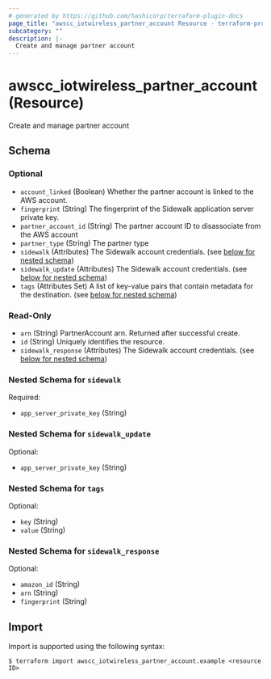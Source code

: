 ```yaml
---
# generated by https://github.com/hashicorp/terraform-plugin-docs
page_title: "awscc_iotwireless_partner_account Resource - terraform-provider-awscc"
subcategory: ""
description: |-
  Create and manage partner account
---
```


# awscc_iotwireless_partner_account (Resource)

Create and manage partner account



<!-- schema generated by tfplugindocs -->
## Schema

### Optional

- `account_linked` (Boolean) Whether the partner account is linked to the AWS account.
- `fingerprint` (String) The fingerprint of the Sidewalk application server private key.
- `partner_account_id` (String) The partner account ID to disassociate from the AWS account
- `partner_type` (String) The partner type
- `sidewalk` (Attributes) The Sidewalk account credentials. (see [below for nested schema](#nestedatt--sidewalk))
- `sidewalk_update` (Attributes) The Sidewalk account credentials. (see [below for nested schema](#nestedatt--sidewalk_update))
- `tags` (Attributes Set) A list of key-value pairs that contain metadata for the destination. (see [below for nested schema](#nestedatt--tags))

### Read-Only

- `arn` (String) PartnerAccount arn. Returned after successful create.
- `id` (String) Uniquely identifies the resource.
- `sidewalk_response` (Attributes) The Sidewalk account credentials. (see [below for nested schema](#nestedatt--sidewalk_response))

<a id="nestedatt--sidewalk"></a>
### Nested Schema for `sidewalk`

Required:

- `app_server_private_key` (String)


<a id="nestedatt--sidewalk_update"></a>
### Nested Schema for `sidewalk_update`

Optional:

- `app_server_private_key` (String)


<a id="nestedatt--tags"></a>
### Nested Schema for `tags`

Optional:

- `key` (String)
- `value` (String)


<a id="nestedatt--sidewalk_response"></a>
### Nested Schema for `sidewalk_response`

Optional:

- `amazon_id` (String)
- `arn` (String)
- `fingerprint` (String)

## Import

Import is supported using the following syntax:

```shell
$ terraform import awscc_iotwireless_partner_account.example <resource ID>
```

